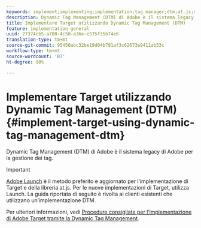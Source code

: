 ```yaml
---
keywords: implement;implementing;implementation;tag manager;dtm;at.js;dynamic tag management
description: Dynamic Tag Management (DTM) di Adobe è il sistema legacy di Adobe per la gestione dei tag.
title: Implementare Target utilizzando Dynamic Tag Management (DTM)
feature: implementation general
uuid: 27374cb5-a700-4c50-a36e-e575f35b74e6
translation-type: tm+mt
source-git-commit: 95450abc32be19d04b791af3c62673e9411ab53c
workflow-type: tm+mt
source-wordcount: '87'
ht-degree: 90%

---
```



# Implementare Target utilizzando Dynamic Tag Management (DTM){#implement-target-using-dynamic-tag-management-dtm}

Dynamic Tag Management (DTM) di Adobe è il sistema legacy di Adobe per la gestione dei tag.

>[!IMPORTANT]
>
>[Adobe Launch](/help/c-implementing-target/c-implementing-target-for-client-side-web/how-to-deployatjs/cmp-implementing-target-using-adobe-launch.md#topic_5234DDAEB0834333BD6BA1B05892FC25) è il metodo preferito e aggiornato per l’implementazione di Target e della libreria at.js. Per le nuove implementazioni di Target, utilizza Launch. La guida riportata di seguito è rivolta ai clienti esistenti che utilizzano un’implementazione DTM.

Per ulteriori informazioni, vedi [Procedure consigliate per l’implementazione di Adobe Target tramite la Dynamic Tag Management](https://docs.adobe.com/content/help/en/dtm/implementing/overview.html).
